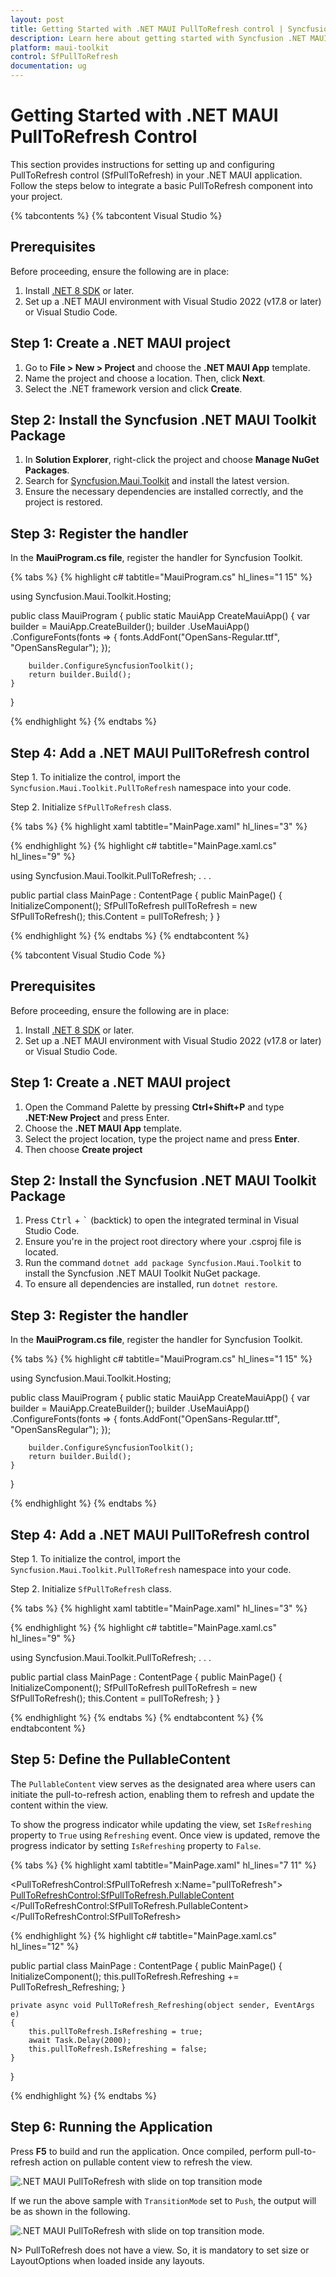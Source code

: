```yaml
---
layout: post
title: Getting Started with .NET MAUI PullToRefresh control | Syncfusion
description: Learn here about getting started with Syncfusion .NET MAUI PullToRefresh (SfPullToRefresh) control, its elements, and more.
platform: maui-toolkit
control: SfPullToRefresh
documentation: ug
---
```


# Getting Started with .NET MAUI PullToRefresh Control

This section provides instructions for setting up and configuring PullToRefresh control (SfPullToRefresh) in your .NET MAUI application. Follow the steps below to integrate a basic PullToRefresh component into your project.

{% tabcontents %}
{% tabcontent Visual Studio %}

## Prerequisites
Before proceeding, ensure the following are in place:

 1. Install [.NET 8 SDK](https://dotnet.microsoft.com/en-us/download/dotnet/8.0) or later.
 2. Set up a .NET MAUI environment with Visual Studio 2022 (v17.8 or later) or Visual Studio Code.

## Step 1: Create a .NET MAUI project

1. Go to **File > New > Project** and choose the **.NET MAUI App** template.
2. Name the project and choose a location. Then, click **Next**.
3. Select the .NET framework version and click **Create**.
 
## Step 2: Install the Syncfusion .NET MAUI Toolkit Package
 
1. In **Solution Explorer**, right-click the project and choose **Manage NuGet Packages**.
2. Search for [Syncfusion.Maui.Toolkit](https://help.syncfusion.com/cr/maui-toolkit/Syncfusion.Maui.Toolkit.html) and install the latest version.
3. Ensure the necessary dependencies are installed correctly, and the project is restored.

## Step 3: Register the handler

In the **MauiProgram.cs file**, register the handler for Syncfusion Toolkit.

{% tabs %}
{% highlight c# tabtitle="MauiProgram.cs" hl_lines="1 15" %}

using Syncfusion.Maui.Toolkit.Hosting;

public class MauiProgram 
{
    public static MauiApp CreateMauiApp()
    {
        var builder = MauiApp.CreateBuilder();
        builder
        .UseMauiApp<App>()
        .ConfigureFonts(fonts =>
        {
            fonts.AddFont("OpenSans-Regular.ttf", "OpenSansRegular");
        });

        builder.ConfigureSyncfusionToolkit();
        return builder.Build();
    }
}

{% endhighlight %} 
{% endtabs %}
 
## Step 4: Add a .NET MAUI PullToRefresh control
 
Step 1. To initialize the control, import the `Syncfusion.Maui.Toolkit.PullToRefresh` namespace into your code.

Step 2. Initialize `SfPullToRefresh` class.

{% tabs %}
{% highlight xaml tabtitle="MainPage.xaml" hl_lines="3" %}

<ContentPage xmlns:PullToRefreshControl="clr-namespace:Syncfusion.Maui.Toolkit.PullToRefresh;assembly=Syncfusion.Maui.Toolkit">
    <ContentPage.Content> 
        <PullToRefreshControl:SfPullToRefresh />
    </ContentPage.Content> 
</ContentPage>

{% endhighlight %}
{% highlight c# tabtitle="MainPage.xaml.cs" hl_lines="9" %}

using Syncfusion.Maui.Toolkit.PullToRefresh;
. . .

public partial class MainPage : ContentPage
{
    public MainPage()
    {
        InitializeComponent();
        SfPullToRefresh pullToRefresh = new SfPullToRefresh();
        this.Content = pullToRefresh;
    }
}

{% endhighlight %}
{% endtabs %}
{% endtabcontent %}

{% tabcontent Visual Studio Code %}

## Prerequisites
Before proceeding, ensure the following are in place:

 1. Install [.NET 8 SDK](https://dotnet.microsoft.com/en-us/download/dotnet/8.0) or later.
 2. Set up a .NET MAUI environment with Visual Studio 2022 (v17.8 or later) or Visual Studio Code.

## Step 1: Create a .NET MAUI project

1. Open the Command Palette by pressing **Ctrl+Shift+P** and type **.NET:New Project** and press Enter.
2. Choose the **.NET MAUI App** template.
3. Select the project location, type the project name and press **Enter**.
4. Then choose **Create project**

## Step 2: Install the Syncfusion .NET MAUI Toolkit Package

1. Press <kbd>Ctrl</kbd> + <kbd>`</kbd> (backtick) to open the integrated terminal in Visual Studio Code.
2. Ensure you're in the project root directory where your .csproj file is located.
3. Run the command `dotnet add package Syncfusion.Maui.Toolkit` to install the Syncfusion .NET MAUI Toolkit NuGet package.
4. To ensure all dependencies are installed, run `dotnet restore`.

## Step 3: Register the handler

In the **MauiProgram.cs file**, register the handler for Syncfusion Toolkit.

{% tabs %}
{% highlight c# tabtitle="MauiProgram.cs" hl_lines="1 15" %}

using Syncfusion.Maui.Toolkit.Hosting;

public class MauiProgram 
{
    public static MauiApp CreateMauiApp()
    {
        var builder = MauiApp.CreateBuilder();
        builder
        .UseMauiApp<App>()
        .ConfigureFonts(fonts =>
        {
            fonts.AddFont("OpenSans-Regular.ttf", "OpenSansRegular");
        });

        builder.ConfigureSyncfusionToolkit();
        return builder.Build();
    }
}

{% endhighlight %} 
{% endtabs %}

## Step 4: Add a .NET MAUI PullToRefresh control
 
Step 1. To initialize the control, import the `Syncfusion.Maui.Toolkit.PullToRefresh` namespace into your code.

Step 2. Initialize `SfPullToRefresh` class.

{% tabs %}
{% highlight xaml tabtitle="MainPage.xaml" hl_lines="3" %}

<ContentPage xmlns:PullToRefreshControl="clr-namespace:Syncfusion.Maui.Toolkit.PullToRefresh;assembly=Syncfusion.Maui.Toolkit">
    <ContentPage.Content> 
        <PullToRefreshControl:SfPullToRefresh />
    </ContentPage.Content> 
</ContentPage>

{% endhighlight %}
{% highlight c# tabtitle="MainPage.xaml.cs" hl_lines="9" %}

using Syncfusion.Maui.Toolkit.PullToRefresh;
. . .

public partial class MainPage : ContentPage
{
    public MainPage()
    {
        InitializeComponent();
        SfPullToRefresh pullToRefresh = new SfPullToRefresh();
        this.Content = pullToRefresh;
    }
}

{% endhighlight %}
{% endtabs %}
{% endtabcontent %}
{% endtabcontent %}

## Step 5: Define the PullableContent

The `PullableContent` view serves as the designated area where users can initiate the pull-to-refresh action, enabling them to refresh and update the content within the view.

To show the progress indicator while updating the view, set `IsRefreshing` property to `True` using `Refreshing` event. Once view is updated, remove the progress indicator by setting `IsRefreshing` property to `False`.

{% tabs %}
{% highlight xaml tabtitle="MainPage.xaml" hl_lines="7 11" %}

<ContentPage xmlns="http://schemas.microsoft.com/dotnet/2021/maui"
             xmlns:x="http://schemas.microsoft.com/winfx/2009/xaml"
             x:Class="GettingStarted.MainPage"
             xmlns:PullToRefreshControl="clr-namespace:Syncfusion.Maui.Toolkit.PullToRefresh;assembly=Syncfusion.Maui.Toolkit">
    <PullToRefreshControl:SfPullToRefresh x:Name="pullToRefresh">
        <PullToRefreshControl:SfPullToRefresh.PullableContent>
            <StackLayout>
                <Label Text="sample page" />
            </StackLayout>
        </PullToRefreshControl:SfPullToRefresh.PullableContent>
    </PullToRefreshControl:SfPullToRefresh>
</ContentPage>

{% endhighlight %}
{% highlight c# tabtitle="MainPage.xaml.cs" hl_lines="12" %}

public partial class MainPage : ContentPage
{
    public MainPage()
    {
        InitializeComponent();
        this.pullToRefresh.Refreshing += PullToRefresh_Refreshing;
    }

    private async void PullToRefresh_Refreshing(object sender, EventArgs e)
    {
        this.pullToRefresh.IsRefreshing = true;
        await Task.Delay(2000);
        this.pullToRefresh.IsRefreshing = false;
    }
}

{% endhighlight %}
{% endtabs %}

## Step 6: Running the Application

Press **F5** to build and run the application. Once compiled, perform pull-to-refresh action on pullable content view to refresh the view.

![.NET MAUI PullToRefresh with slide on top transition mode](Images/getting-started//maui-pull-to-refresh-slideontop-mode.gif)

If we run the above sample with `TransitionMode` set to `Push`, the output will be as shown in the following.

![.NET MAUI PullToRefresh with slide on top transition mode](Images/getting-started//maui-pull-to-refresh-push-mode.gif).

N> PullToRefresh does not have a view. So, it is mandatory to set size or LayoutOptions when loaded inside any layouts.